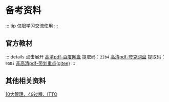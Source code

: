 # 备考资料

::: tip
仅限学习交流使用
:::

## 官方教材

::: details 点击展开
[高清pdf-百度网盘](https://pan.baidu.com/s/1QYkeg2xkFyFdcj9BOdQVfQ?pwd=22b4) 提取码：`22b4`
[高清pdf-夸克网盘](https://pan.quark.cn/s/59c48b70cf71) 提取码：`9GDi`
[非高清pdf-带划重点(gitee)]()
:::

## 其他相关资料

[10大管理、49过程、ITTO](https://gitee.com/victorchang/ruankao_itpm_res/tree/master/%E5%A4%87%E8%80%83%E5%8F%82%E8%80%83%E8%B5%84%E6%96%99)
